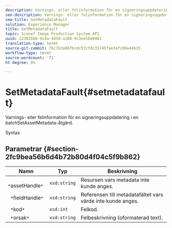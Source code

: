 ```yaml
---
description: Varnings- eller felinformation för en signeringsuppdatering i en batchSetAssetMetadata-åtgärd.
seo-description: Varnings- eller felinformation för en signeringsuppdatering i en batchSetAssetMetadata-åtgärd.
seo-title: SetMetadataFault
solution: Experience Manager
title: SetMetadataFault
topic: Scene7 Image Production System API
uuid: 22302bb0-914a-4d50-a188-9c3ee58e0481
translation-type: tm+mt
source-git-commit: 7bc7b3a86fbcdc57cfdc31745fae3afc06e44b15
workflow-type: tm+mt
source-wordcount: '71'
ht-degree: 0%

---
```



# SetMetadataFault{#setmetadatafault}

Varnings- eller felinformation för en signeringsuppdatering i en batchSetAssetMetadata-åtgärd.

Syntax

## Parametrar {#section-2fc9bea56b6d4b72b80d4f04c5f9b862}

| Namn | Typ | Beskrivning |
|---|---|---|
| ` *`assetHandle`*` | `xsd:string` | Resursen vars metadata inte kunde anges. |
| ` *`fieldHandle`*` | `xsd:string` | Referensen till metadatafältet vars värde inte kunde anges. |
| ` *`kod`*` | `xsd:int` | Felkod. |
| ` *`orsak`*` | `xsd:string` | Felbeskrivning (oformaterad text). |

